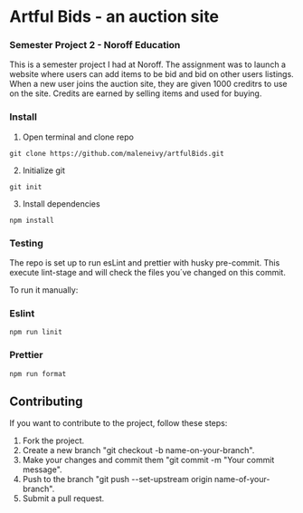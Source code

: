# Artful Bids - an auction site

### Semester Project 2 - Noroff Education

This is a semester project I had at Noroff. The assignment was to launch a website where users can add items to be bid and bid on other users listings.
When a new user joins the auction site, they are given 1000 creditrs to use on the site. Credits are earned by selling items and used for buying.

### Install

1. Open terminal and clone repo

```
git clone https://github.com/maleneivy/artfulBids.git
```

2. Initialize git

```
git init
```

3. Install dependencies

```
npm install
```

### Testing

The repo is set up to run esLint and prettier with husky pre-commit.
This execute lint-stage and will check the files you´ve changed on this commit.

To run it manually:

### Eslint

```
npm run linit
```

### Prettier

```
npm run format
```

## Contributing

If you want to contribute to the project, follow these steps:

1. Fork the project.
2. Create a new branch "git checkout -b name-on-your-branch".
3. Make your changes and commit them "git commit -m "Your commit message".
4. Push to the branch "git push --set-upstream origin name-of-your-branch".
5. Submit a pull request.
